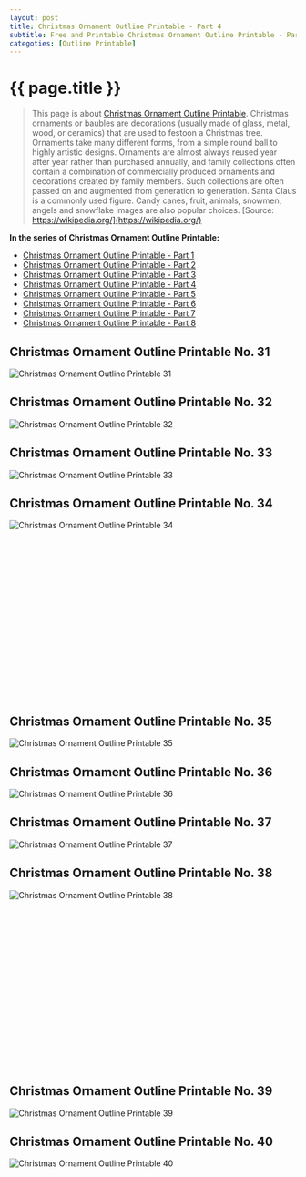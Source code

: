 ```yaml
---
layout: post
title: Christmas Ornament Outline Printable - Part 4
subtitle: Free and Printable Christmas Ornament Outline Printable - Part 4
categoties: [Outline Printable]
---
```

{{ page.title }}
================
> This page is about [Christmas Ornament Outline Printable](https://freecoloringpages.github.io/). Christmas ornaments or baubles are decorations (usually made of glass, metal, wood, or ceramics) that are used to festoon a Christmas tree. Ornaments take many different forms, from a simple round ball to highly artistic designs. Ornaments are almost always reused year after year rather than purchased annually, and family collections often contain a combination of commercially produced ornaments and decorations created by family members. Such collections are often passed on and augmented from generation to generation. Santa Claus is a commonly used figure. Candy canes, fruit, animals, snowmen, angels and snowflake images are also popular choices. [Source: https://wikipedia.org/](https://wikipedia.org/)

**In the series of Christmas Ornament Outline Printable:**

* [Christmas Ornament Outline Printable - Part 1](https://freecoloringpages.github.io/2017/11/21/Christmas-Ornament-Outline-Printable-part-1.html)
* [Christmas Ornament Outline Printable - Part 2](https://freecoloringpages.github.io/2017/11/21/Christmas-Ornament-Outline-Printable-part-2.html)
* [Christmas Ornament Outline Printable - Part 3](https://freecoloringpages.github.io/2017/11/21/Christmas-Ornament-Outline-Printable-part-3.html)
* [Christmas Ornament Outline Printable - Part 4](https://freecoloringpages.github.io/2017/11/21/Christmas-Ornament-Outline-Printable-part-4.html)
* [Christmas Ornament Outline Printable - Part 5](https://freecoloringpages.github.io/2017/11/21/Christmas-Ornament-Outline-Printable-part-5.html)
* [Christmas Ornament Outline Printable - Part 6](https://freecoloringpages.github.io/2017/11/21/Christmas-Ornament-Outline-Printable-part-6.html)
* [Christmas Ornament Outline Printable - Part 7](https://freecoloringpages.github.io/2017/11/21/Christmas-Ornament-Outline-Printable-part-7.html)
* [Christmas Ornament Outline Printable - Part 8](https://freecoloringpages.github.io/2017/11/21/Christmas-Ornament-Outline-Printable-part-8.html)

## Christmas Ornament Outline Printable No. 31
![Christmas Ornament Outline Printable 31](https://freecoloringpages.github.io/img/Christmas-Ornament-Outline-Printable%20(31).jpg "Christmas Ornament Outline Printable 31")

## Christmas Ornament Outline Printable No. 32
![Christmas Ornament Outline Printable 32](https://freecoloringpages.github.io/img/Christmas-Ornament-Outline-Printable%20(32).jpg "Christmas Ornament Outline Printable 32")

## Christmas Ornament Outline Printable No. 33
![Christmas Ornament Outline Printable 33](https://freecoloringpages.github.io/img/Christmas-Ornament-Outline-Printable%20(33).jpg "Christmas Ornament Outline Printable 33")

## Christmas Ornament Outline Printable No. 34
![Christmas Ornament Outline Printable 34](https://freecoloringpages.github.io/img/Christmas-Ornament-Outline-Printable%20(34).jpg "Christmas Ornament Outline Printable 34")

<script async src="//pagead2.googlesyndication.com/pagead/js/adsbygoogle.js"></script><!-- Texxtonly --><ins class="adsbygoogle" style="display:inline-block;width:336px;height:280px" data-ad-client="ca-pub-6753140515841889" data-ad-slot="3207852233"></ins><script>(adsbygoogle = window.adsbygoogle || []).push({}); </script>

## Christmas Ornament Outline Printable No. 35
![Christmas Ornament Outline Printable 35](https://freecoloringpages.github.io/img/Christmas-Ornament-Outline-Printable%20(35).jpg "Christmas Ornament Outline Printable 35")

## Christmas Ornament Outline Printable No. 36
![Christmas Ornament Outline Printable 36](https://freecoloringpages.github.io/img/Christmas-Ornament-Outline-Printable%20(36).jpg "Christmas Ornament Outline Printable 36")

## Christmas Ornament Outline Printable No. 37
![Christmas Ornament Outline Printable 37](https://freecoloringpages.github.io/img/Christmas-Ornament-Outline-Printable%20(37).jpg "Christmas Ornament Outline Printable 37")

## Christmas Ornament Outline Printable No. 38
![Christmas Ornament Outline Printable 38](https://freecoloringpages.github.io/img/Christmas-Ornament-Outline-Printable%20(38).jpg "Christmas Ornament Outline Printable 38")

<script async src="//pagead2.googlesyndication.com/pagead/js/adsbygoogle.js"></script><!-- Texxtonly --><ins class="adsbygoogle" style="display:inline-block;width:336px;height:280px" data-ad-client="ca-pub-6753140515841889" data-ad-slot="3207852233"></ins><script>(adsbygoogle = window.adsbygoogle || []).push({}); </script>

## Christmas Ornament Outline Printable No. 39
![Christmas Ornament Outline Printable 39](https://freecoloringpages.github.io/img/Christmas-Ornament-Outline-Printable%20(39).jpg "Christmas Ornament Outline Printable 39")

## Christmas Ornament Outline Printable No. 40
![Christmas Ornament Outline Printable 40](https://freecoloringpages.github.io/img/Christmas-Ornament-Outline-Printable%20(40).jpg "Christmas Ornament Outline Printable 40")

